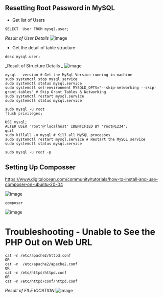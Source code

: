## Resetting Root Password in MySQL

- Get list of Users
```
SELECT  User FROM mysql.user;
```
_Result of User Details_
![image](https://user-images.githubusercontent.com/111234771/210124826-1d94f358-7d3a-41f6-af3d-cd8cdfcf67b5.png)

- Get the detail of table structure
```
desc mysql.user;
``` 
_Result of Structure Details _
![image](https://user-images.githubusercontent.com/111234771/210124870-a5cc2215-917d-42d6-a75a-aad77521e56e.png)

```
mysql --version # Get the MySql Version running in machine
sudo systemctl stop mysql.service
sudo systemctl status mysql.service
sudo systemctl set-environment MYSQLD_OPTS="--skip-networking --skip-grant-tables" # Skip Grant Tables & Networking
sudo systemctl restart mysql.service
sudo systemctl status mysql.service

sudo mysql -u root
flush privileges;

USE mysql;
ALTER USER 'root'@'localhost' IDENTIFIED BY 'root@1234';
quit
sudo killall -u mysql # Kill all MySQL processes 
sudo systemctl restart mysql.service # Restart the MySQL service
sudo systemctl status mysql.service 

sudo mysql -u root -p
```

## Setting Up Composser

https://www.digitalocean.com/community/tutorials/how-to-install-and-use-composer-on-ubuntu-20-04


![image](https://user-images.githubusercontent.com/111234771/210087701-f5c23d89-2bd1-4e2c-bee6-90469844bf9c.png)

```
composer
```
![image](https://user-images.githubusercontent.com/111234771/210087838-a8da959f-ce1c-4e38-b774-82560c8c4973.png)


# Troubleshooting - Unable to See the PHP Out on Web URL

```
cat -n /etc/apache2/httpd.conf
OR
cat -n  /etc/apache2/apache2.conf
OR
cat -n /etc/httpd/httpd.conf
OR
cat -n /etc/httpd/conf/httpd.conf
```
_Result of FILE lOCATION_
![image](https://user-images.githubusercontent.com/111234771/210127889-846e5f47-b659-4cad-81ba-775369fc6d24.png)



